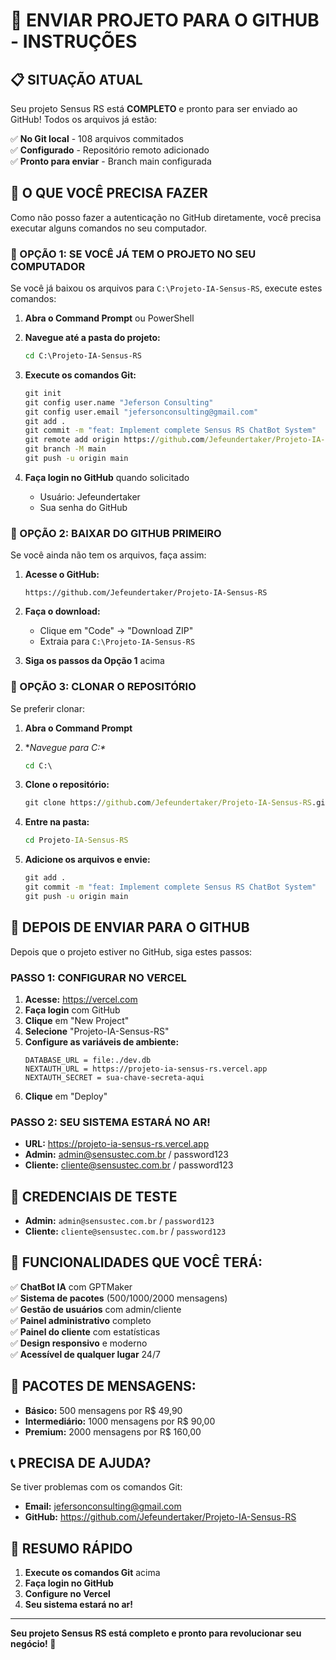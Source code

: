 # 🚀 ENVIAR PROJETO PARA O GITHUB - INSTRUÇÕES

## 📋 SITUAÇÃO ATUAL

Seu projeto Sensus RS está **COMPLETO** e pronto para ser enviado ao GitHub! Todos os arquivos já estão:

✅ **No Git local** - 108 arquivos commitados  
✅ **Configurado** - Repositório remoto adicionado  
✅ **Pronto para enviar** - Branch main configurada  

## 🎯 O QUE VOCÊ PRECISA FAZER

Como não posso fazer a autenticação no GitHub diretamente, você precisa executar alguns comandos no seu computador.

### 🔑 OPÇÃO 1: SE VOCÊ JÁ TEM O PROJETO NO SEU COMPUTADOR

Se você já baixou os arquivos para `C:\Projeto-IA-Sensus-RS`, execute estes comandos:

1. **Abra o Command Prompt** ou PowerShell
2. **Navegue até a pasta do projeto:**
   ```cmd
   cd C:\Projeto-IA-Sensus-RS
   ```

3. **Execute os comandos Git:**
   ```cmd
   git init
   git config user.name "Jeferson Consulting"
   git config user.email "jefersonconsulting@gmail.com"
   git add .
   git commit -m "feat: Implement complete Sensus RS ChatBot System"
   git remote add origin https://github.com/Jefeundertaker/Projeto-IA-Sensus-RS.git
   git branch -M main
   git push -u origin main
   ```

4. **Faça login no GitHub** quando solicitado
   - Usuário: Jefeundertaker
   - Sua senha do GitHub

### 🔑 OPÇÃO 2: BAIXAR DO GITHUB PRIMEIRO

Se você ainda não tem os arquivos, faça assim:

1. **Acesse o GitHub:**
   ```
   https://github.com/Jefeundertaker/Projeto-IA-Sensus-RS
   ```

2. **Faça o download:**
   - Clique em "Code" → "Download ZIP"
   - Extraia para `C:\Projeto-IA-Sensus-RS`

3. **Siga os passos da Opção 1** acima

### 🔑 OPÇÃO 3: CLONAR O REPOSITÓRIO

Se preferir clonar:

1. **Abra o Command Prompt**
2. **Navegue para C:\**
   ```cmd
   cd C:\
   ```

3. **Clone o repositório:**
   ```cmd
   git clone https://github.com/Jefeundertaker/Projeto-IA-Sensus-RS.git
   ```

4. **Entre na pasta:**
   ```cmd
   cd Projeto-IA-Sensus-RS
   ```

5. **Adicione os arquivos e envie:**
   ```cmd
   git add .
   git commit -m "feat: Implement complete Sensus RS ChatBot System"
   git push -u origin main
   ```

## 🚀 DEPOIS DE ENVIAR PARA O GITHUB

Depois que o projeto estiver no GitHub, siga estes passos:

### PASSO 1: CONFIGURAR NO VERCEL
1. **Acesse:** https://vercel.com
2. **Faça login** com GitHub
3. **Clique** em "New Project"
4. **Selecione** "Projeto-IA-Sensus-RS"
5. **Configure as variáveis de ambiente:**
   ```
   DATABASE_URL = file:./dev.db
   NEXTAUTH_URL = https://projeto-ia-sensus-rs.vercel.app
   NEXTAUTH_SECRET = sua-chave-secreta-aqui
   ```
6. **Clique** em "Deploy"

### PASSO 2: SEU SISTEMA ESTARÁ NO AR!
- **URL:** https://projeto-ia-sensus-rs.vercel.app
- **Admin:** admin@sensustec.com.br / password123
- **Cliente:** cliente@sensustec.com.br / password123

## 🔐 CREDENCIAIS DE TESTE

- **Admin:** `admin@sensustec.com.br` / `password123`
- **Cliente:** `cliente@sensustec.com.br` / `password123`

## 📱 FUNCIONALIDADES QUE VOCÊ TERÁ:

✅ **ChatBot IA** com GPTMaker  
✅ **Sistema de pacotes** (500/1000/2000 mensagens)  
✅ **Gestão de usuários** com admin/cliente  
✅ **Painel administrativo** completo  
✅ **Painel do cliente** com estatísticas  
✅ **Design responsivo** e moderno  
✅ **Acessível de qualquer lugar** 24/7  

## 🎯 PACOTES DE MENSAGENS:

- **Básico:** 500 mensagens por R$ 49,90
- **Intermediário:** 1000 mensagens por R$ 90,00  
- **Premium:** 2000 mensagens por R$ 160,00

## 📞 PRECISA DE AJUDA?

Se tiver problemas com os comandos Git:
- **Email:** jefersonconsulting@gmail.com
- **GitHub:** https://github.com/Jefeundertaker/Projeto-IA-Sensus-RS

## 🎉 RESUMO RÁPIDO

1. **Execute os comandos Git** acima
2. **Faça login no GitHub**
3. **Configure no Vercel**
4. **Seu sistema estará no ar!**

---

**Seu projeto Sensus RS está completo e pronto para revolucionar seu negócio! 🚀**